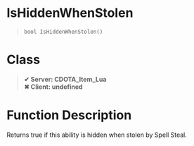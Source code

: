 # IsHiddenWhenStolen
> `bool IsHiddenWhenStolen()`
# Class
> __✔ Server: CDOTA_Item_Lua__  
> __✖ Client: undefined__  
# Function Description
Returns true if this ability is hidden when stolen by Spell Steal.

